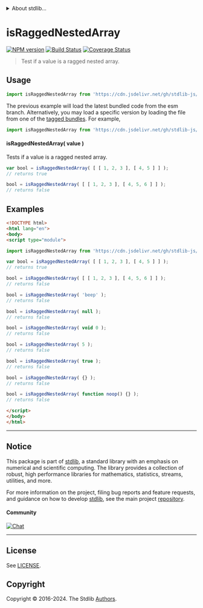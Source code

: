 <!--

@license Apache-2.0

Copyright (c) 2024 The Stdlib Authors.

Licensed under the Apache License, Version 2.0 (the "License");
you may not use this file except in compliance with the License.
You may obtain a copy of the License at

   http://www.apache.org/licenses/LICENSE-2.0

Unless required by applicable law or agreed to in writing, software
distributed under the License is distributed on an "AS IS" BASIS,
WITHOUT WARRANTIES OR CONDITIONS OF ANY KIND, either express or implied.
See the License for the specific language governing permissions and
limitations under the License.

-->


<details>
  <summary>
    About stdlib...
  </summary>
  <p>We believe in a future in which the web is a preferred environment for numerical computation. To help realize this future, we've built stdlib. stdlib is a standard library, with an emphasis on numerical and scientific computation, written in JavaScript (and C) for execution in browsers and in Node.js.</p>
  <p>The library is fully decomposable, being architected in such a way that you can swap out and mix and match APIs and functionality to cater to your exact preferences and use cases.</p>
  <p>When you use stdlib, you can be absolutely certain that you are using the most thorough, rigorous, well-written, studied, documented, tested, measured, and high-quality code out there.</p>
  <p>To join us in bringing numerical computing to the web, get started by checking us out on <a href="https://github.com/stdlib-js/stdlib">GitHub</a>, and please consider <a href="https://opencollective.com/stdlib">financially supporting stdlib</a>. We greatly appreciate your continued support!</p>
</details>

# isRaggedNestedArray

[![NPM version][npm-image]][npm-url] [![Build Status][test-image]][test-url] [![Coverage Status][coverage-image]][coverage-url] <!-- [![dependencies][dependencies-image]][dependencies-url] -->

> Test if a value is a ragged nested array.



<section class="usage">

## Usage

```javascript
import isRaggedNestedArray from 'https://cdn.jsdelivr.net/gh/stdlib-js/assert-is-ragged-nested-array@esm/index.mjs';
```
The previous example will load the latest bundled code from the esm branch. Alternatively, you may load a specific version by loading the file from one of the [tagged bundles](https://github.com/stdlib-js/assert-is-ragged-nested-array/tags). For example,

```javascript
import isRaggedNestedArray from 'https://cdn.jsdelivr.net/gh/stdlib-js/assert-is-ragged-nested-array@v0.1.0-esm/index.mjs';
```

#### isRaggedNestedArray( value )

Tests if a value is a ragged nested array. 

```javascript
var bool = isRaggedNestedArray( [ [ 1, 2, 3 ], [ 4, 5 ] ] );
// returns true

bool = isRaggedNestedArray( [ [ 1, 2, 3 ], [ 4, 5, 6 ] ] );
// returns false
```

</section>

<!-- /.usage -->

<section class="examples">

## Examples

<!-- eslint-disable no-empty-function, no-restricted-syntax -->

<!-- eslint no-undef: "error" -->

```html
<!DOCTYPE html>
<html lang="en">
<body>
<script type="module">

import isRaggedNestedArray from 'https://cdn.jsdelivr.net/gh/stdlib-js/assert-is-ragged-nested-array@esm/index.mjs';

var bool = isRaggedNestedArray( [ [ 1, 2, 3 ], [ 4, 5 ] ] );
// returns true

bool = isRaggedNestedArray( [ [ 1, 2, 3 ], [ 4, 5, 6 ] ] );
// returns false

bool = isRaggedNestedArray( 'beep' );
// returns false

bool = isRaggedNestedArray( null );
// returns false

bool = isRaggedNestedArray( void 0 );
// returns false

bool = isRaggedNestedArray( 5 );
// returns false

bool = isRaggedNestedArray( true );
// returns false

bool = isRaggedNestedArray( {} );
// returns false

bool = isRaggedNestedArray( function noop() {} );
// returns false

</script>
</body>
</html>
```

</section>

<!-- /.examples -->

<!-- Section for related `stdlib` packages. Do not manually edit this section, as it is automatically populated. -->

<section class="related">

</section>

<!-- /.related -->

<!-- Section for all links. Make sure to keep an empty line after the `section` element and another before the `/section` close. -->


<section class="main-repo" >

* * *

## Notice

This package is part of [stdlib][stdlib], a standard library with an emphasis on numerical and scientific computing. The library provides a collection of robust, high performance libraries for mathematics, statistics, streams, utilities, and more.

For more information on the project, filing bug reports and feature requests, and guidance on how to develop [stdlib][stdlib], see the main project [repository][stdlib].

#### Community

[![Chat][chat-image]][chat-url]

---

## License

See [LICENSE][stdlib-license].


## Copyright

Copyright &copy; 2016-2024. The Stdlib [Authors][stdlib-authors].

</section>

<!-- /.stdlib -->

<!-- Section for all links. Make sure to keep an empty line after the `section` element and another before the `/section` close. -->

<section class="links">

[npm-image]: http://img.shields.io/npm/v/@stdlib/assert-is-ragged-nested-array.svg
[npm-url]: https://npmjs.org/package/@stdlib/assert-is-ragged-nested-array

[test-image]: https://github.com/stdlib-js/assert-is-ragged-nested-array/actions/workflows/test.yml/badge.svg?branch=v0.1.0
[test-url]: https://github.com/stdlib-js/assert-is-ragged-nested-array/actions/workflows/test.yml?query=branch:v0.1.0

[coverage-image]: https://img.shields.io/codecov/c/github/stdlib-js/assert-is-ragged-nested-array/main.svg
[coverage-url]: https://codecov.io/github/stdlib-js/assert-is-ragged-nested-array?branch=main

<!--

[dependencies-image]: https://img.shields.io/david/stdlib-js/assert-is-ragged-nested-array.svg
[dependencies-url]: https://david-dm.org/stdlib-js/assert-is-ragged-nested-array/main

-->

[chat-image]: https://img.shields.io/gitter/room/stdlib-js/stdlib.svg
[chat-url]: https://app.gitter.im/#/room/#stdlib-js_stdlib:gitter.im

[stdlib]: https://github.com/stdlib-js/stdlib

[stdlib-authors]: https://github.com/stdlib-js/stdlib/graphs/contributors

[umd]: https://github.com/umdjs/umd
[es-module]: https://developer.mozilla.org/en-US/docs/Web/JavaScript/Guide/Modules

[deno-url]: https://github.com/stdlib-js/assert-is-ragged-nested-array/tree/deno
[deno-readme]: https://github.com/stdlib-js/assert-is-ragged-nested-array/blob/deno/README.md
[umd-url]: https://github.com/stdlib-js/assert-is-ragged-nested-array/tree/umd
[umd-readme]: https://github.com/stdlib-js/assert-is-ragged-nested-array/blob/umd/README.md
[esm-url]: https://github.com/stdlib-js/assert-is-ragged-nested-array/tree/esm
[esm-readme]: https://github.com/stdlib-js/assert-is-ragged-nested-array/blob/esm/README.md
[branches-url]: https://github.com/stdlib-js/assert-is-ragged-nested-array/blob/main/branches.md

[stdlib-license]: https://raw.githubusercontent.com/stdlib-js/assert-is-ragged-nested-array/main/LICENSE

</section>

<!-- /.links -->

